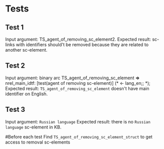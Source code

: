 # Tests
## Test 1
Input argument: TS_agent_of_removing_sc_element2.
Expected result: sc-links with identifiers should't be removed because they are related to another sc-element.
## Test 2
Input argument: binary arc
	TS_agent_of_removing_sc_element
	**=>** nrel_main_idtf:
		[test(agent of removing sc-element)]
		(* <- lang_en;; *);
Expected result: `TS_agent_of_removing_sc_element` doesn't have main identifier on English. 

## Test 3
Input argument: `Russian language`
Expected result: there is no `Russian language` sc-element in KB. 

#Before each test
Find `TS_agent_of_removing_sc_element_struct` to get access to removal sc-elements
